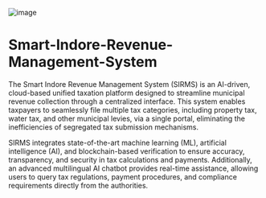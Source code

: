 ![image](https://github.com/user-attachments/assets/59f1f2ef-56e5-48b8-aefd-d4e81e7fe7fd)

# Smart-Indore-Revenue-Management-System
The Smart Indore Revenue Management System (SIRMS) is an AI-driven, cloud-based unified taxation platform designed to streamline municipal revenue collection through a centralized interface. This system enables taxpayers to seamlessly file multiple tax categories, including property tax, water tax, and other municipal levies, via a single portal, eliminating the inefficiencies of segregated tax submission mechanisms.

SIRMS integrates state-of-the-art machine learning (ML), artificial intelligence (AI), and blockchain-based verification to ensure accuracy, transparency, and security in tax calculations and payments. Additionally, an advanced multilingual AI chatbot provides real-time assistance, allowing users to query tax regulations, payment procedures, and compliance requirements directly from the authorities.

